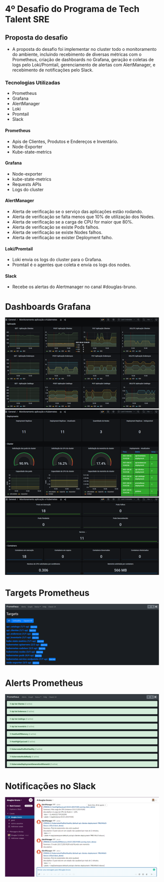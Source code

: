 # 4º Desafio do Programa de Tech Talent SRE

## Proposta do desafio
- A proposta do desafio foi implementar no cluster todo o monitoramento do ambiente, incluindo recebimento de diversas métricas com o Prometheus, criação de dashboards no Grafana, geração e coletas de logs pelo Loki/Promtail, gerenciamento de alertas com AlertManager, e recebimento de notificações pelo Slack.

### Tecnologias Utilizadas
- Prometheus
- Grafana
- AlertManager
- Loki
- Promtail
- Slack

#### Prometheus
- Apis de Clientes, Produtos e Endereços e Inventário.
- Node-Exporter
- Kube-state-metrics

#### Grafana
- Node-exporter
- kube-state-metrics
- Requests APIs
- Logs do cluster

#### AlertManager
- Alerta de verificação se o serviço das aplicações estão rodando.
- Alerta de verificação se falta menos que 10% de utilização dos Nodes.
- Alerta de verificação se a carga de CPU for maior que 80%.
- Alerta de verificação se existe Pods falhos.
- Alerta de verificação se existe Nodes falhos.
- Alerta de verificação se exister Deployment falho.

#### Loki/Promtail
- Loki envia os logs do cluster para o Grafana.
- Promtail é o agentes que coleta e envia os logs dos nodes. 

#### Slack
 - Recebe os alertas do Alertmanager no canal #douglas-bruno.

# Dashboards Grafana
<img src="/images/aplicacao.png" alt="Painel 1"/>
<img src="/images/kubernetes.png" alt="Painel 2"/>
<img src="/images/kubernetes_2.png" alt="Painel 3"/>

# Targets Prometheus
<img src="/images/target.png" alt="target"/>

# Alerts Prometheus
<img src="/images/alert.png" alt="alerts"/>

# Notificações no Slack
<img src="/images/slack.png" alt="slack"/>